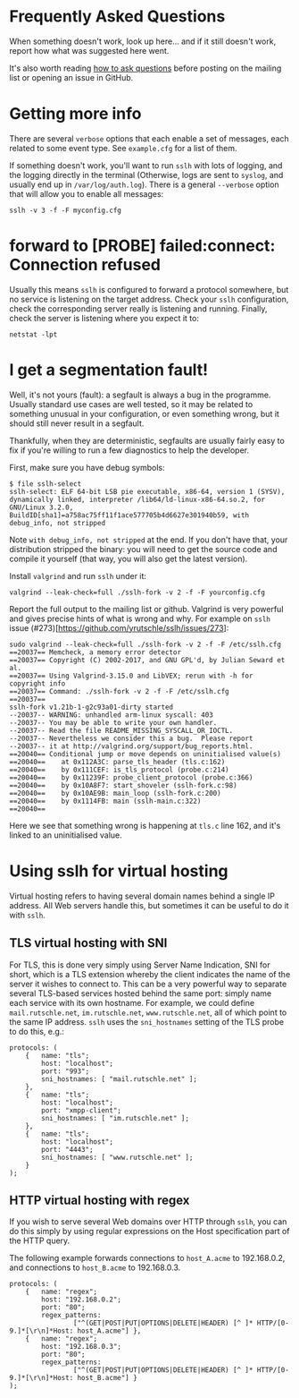 Frequently Asked Questions
==========================

When something doesn't work, look up here... and if it still
doesn't work, report how what was suggested here went.

It's also worth reading [how to ask
questions](http://www.catb.org/~esr/faqs/smart-questions.html)
before posting on the mailing list or opening an issue in
GitHub.

Getting more info
=================

There are several `verbose` options that each enable a set
of messages, each related to some event type. See
`example.cfg` for a list of them.

If something doesn't work, you'll want to run `sslh` with
lots of logging, and the logging directly in the terminal
(Otherwise, logs are sent to `syslog`, and usually end up in
`/var/log/auth.log`). There is a general `--verbose` option
that will allow you to enable all messages:

```
sslh -v 3 -f -F myconfig.cfg
```


forward to [PROBE] failed:connect: Connection refused
=====================================================

Usually this means `sslh` is configured to forward a
protocol somewhere, but no service is listening on the
target address. Check your `sslh` configuration, check the
corresponding server really is listening and running.
Finally, check the server is listening where you expect it
to:

```
netstat -lpt
```

I get a segmentation fault!
===========================

Well, it's not yours (fault): a segfault is always a bug in
the programme. Usually standard use cases are well tested,
so it may be related to something unusual in your
configuration, or even something wrong, but it should still
never result in a segfault.

Thankfully, when they are deterministic, segfaults are
usually fairly easy to fix if you're willing to run a few
diagnostics to help the developer.

First, make sure you have debug symbols:
```
$ file sslh-select
sslh-select: ELF 64-bit LSB pie executable, x86-64, version 1 (SYSV), dynamically linked, interpreter /lib64/ld-linux-x86-64.so.2, for GNU/Linux 3.2.0, BuildID[sha1]=a758ac75ff11f1ace577705b4d6627e301940b59, with debug_info, not stripped
```

Note `with debug_info, not stripped` at the end. If you
don't have that, your distribution stripped the binary: you
will need to get the source code and compile it yourself
(that way, you will also get the latest version).

Install `valgrind` and run `sslh` under it:

```
valgrind --leak-check=full ./sslh-fork -v 2 -f -F yourconfig.cfg
```

Report the full output to the mailing list or github.
Valgrind is very powerful and gives precise hints of what is
wrong and why. For example on `sslh` issue
(#273)[https://github.com/yrutschle/sslh/issues/273]:

```
sudo valgrind --leak-check=full ./sslh-fork -v 2 -f -F /etc/sslh.cfg
==20037== Memcheck, a memory error detector
==20037== Copyright (C) 2002-2017, and GNU GPL'd, by Julian Seward et al.
==20037== Using Valgrind-3.15.0 and LibVEX; rerun with -h for copyright info
==20037== Command: ./sslh-fork -v 2 -f -F /etc/sslh.cfg
==20037==
sslh-fork v1.21b-1-g2c93a01-dirty started
--20037-- WARNING: unhandled arm-linux syscall: 403
--20037-- You may be able to write your own handler.
--20037-- Read the file README_MISSING_SYSCALL_OR_IOCTL.
--20037-- Nevertheless we consider this a bug.  Please report
--20037-- it at http://valgrind.org/support/bug_reports.html.
==20040== Conditional jump or move depends on uninitialised value(s)
==20040==    at 0x112A3C: parse_tls_header (tls.c:162)
==20040==    by 0x111CEF: is_tls_protocol (probe.c:214)
==20040==    by 0x11239F: probe_client_protocol (probe.c:366)
==20040==    by 0x10A8F7: start_shoveler (sslh-fork.c:98)
==20040==    by 0x10AE9B: main_loop (sslh-fork.c:200)
==20040==    by 0x1114FB: main (sslh-main.c:322)
==20040==
```

Here we see that something wrong is happening at `tls.c`
line 162, and it's linked to an uninitialised value.

Using sslh for virtual hosting
==============================

Virtual hosting refers to having several domain names behind
a single IP address. All Web servers handle this, but
sometimes it can be useful to do it with `sslh`.

TLS virtual hosting with SNI
----------------------------

For TLS, this is done very simply using Server Name
Indication, SNI for short, which is a TLS extension whereby
the client indicates the name of the server it wishes to
connect to. This can be a very powerful way to separate
several TLS-based services hosted behind the same port:
simply name each service with its own hostname. For example,
we could define `mail.rutschle.net`, `im.rutschle.net`,
`www.rutschle.net`, all of which point to the same IP
address.  `sslh` uses the `sni_hostnames` setting of the
TLS probe to do this, e.g.:

```
protocols: (
    {   name: "tls";
        host: "localhost";
        port: "993";
        sni_hostnames: [ "mail.rutschle.net" ];
    },
    {   name: "tls";
        host: "localhost";
        port: "xmpp-client";
        sni_hostnames: [ "im.rutschle.net" ];
    },
    {   name: "tls";
        host: "localhost";
        port: "4443";
        sni_hostnames: [ "www.rutschle.net" ];
    }
);
```

HTTP virtual hosting with regex
-------------------------------

If you wish to serve several Web domains over HTTP through
`sslh`, you can do this simply by using regular expressions
on the Host specification part of the HTTP query.

The following example forwards connections to `host_A.acme`
to 192.168.0.2, and connections to `host_B.acme` to
192.168.0.3.

```
protocols: (
    {   name: "regex";
        host: "192.168.0.2";
        port: "80";
        regex_patterns:
                ["^(GET|POST|PUT|OPTIONS|DELETE|HEADER) [^ ]* HTTP/[0-9.]*[\r\n]*Host: host_A.acme"] },
    {   name: "regex";
        host: "192.168.0.3";
        port: "80";
        regex_patterns:
                ["^(GET|POST|PUT|OPTIONS|DELETE|HEADER) [^ ]* HTTP/[0-9.]*[\r\n]*Host: host_B.acme"] }
);
```
